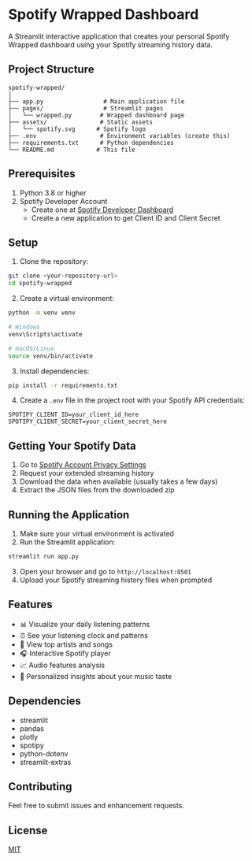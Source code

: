 # Spotify Wrapped Dashboard

A Streamlit interactive application that creates your personal Spotify Wrapped dashboard using your Spotify streaming history data.

## Project Structure
```
spotify-wrapped/
│
├── app.py                 # Main application file
├── pages/                 # Streamlit pages
│   └── wrapped.py        # Wrapped dashboard page
├── assets/               # Static assets
│   └── spotify.svg      # Spotify logo
├── .env                  # Environment variables (create this)
├── requirements.txt      # Python dependencies
└── README.md            # This file
```

## Prerequisites

1. Python 3.8 or higher
2. Spotify Developer Account
   - Create one at [Spotify Developer Dashboard](https://developer.spotify.com/dashboard)
   - Create a new application to get Client ID and Client Secret

## Setup

1. Clone the repository:
```bash
git clone <your-repository-url>
cd spotify-wrapped
```

2. Create a virtual environment:
```bash
python -m venv venv

# Windows
venv\Scripts\activate

# macOS/Linux
source venv/bin/activate
```

3. Install dependencies:
```bash
pip install -r requirements.txt
```

4. Create a `.env` file in the project root with your Spotify API credentials:
```plaintext
SPOTIPY_CLIENT_ID=your_client_id_here
SPOTIPY_CLIENT_SECRET=your_client_secret_here
```

## Getting Your Spotify Data

1. Go to [Spotify Account Privacy Settings](https://www.spotify.com/account/privacy/)
2. Request your extended streaming history
3. Download the data when available (usually takes a few days)
4. Extract the JSON files from the downloaded zip

## Running the Application

1. Make sure your virtual environment is activated
2. Run the Streamlit application:
```bash
streamlit run app.py
```

3. Open your browser and go to `http://localhost:8501`
4. Upload your Spotify streaming history files when prompted

## Features

- 📊 Visualize your daily listening patterns
- ⏰ See your listening clock and patterns
- 🎵 View top artists and songs
- 🎧 Interactive Spotify player
- 📈 Audio features analysis
- 🎯 Personalized insights about your music taste

## Dependencies

- streamlit
- pandas
- plotly
- spotipy
- python-dotenv
- streamlit-extras

## Contributing

Feel free to submit issues and enhancement requests.

## License

[MIT](https://choosealicense.com/licenses/mit/)

